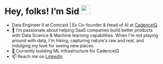 # Hey, folks! I’m Sid <img src="https://raw.githubusercontent.com/MartinHeinz/MartinHeinz/master/wave.gif" width="30px">
-   Data Engineer II at Comcast | Ex Co-founder & Head of AI at [CadenceIQ](https://cadenceiq.ai/)
- 👀  I’m passionate about helping SaaS companies build better products with Data Science & Machine learning capabilities. When I'm not playing around with data, I'm hiking, capturing nature's raw and real, and indulging my love for seeing new places.
- 🌱    Currently building ML Infrastructure for CadenceIQ
- 📫    Reach me on [LinkedIn](https://www.linkedin.com/in/siddharth-singh-306b341a5/)


<!---
SidtheKidx/SidtheKidx is a ✨ special ✨ repository because its `README.md` (this file) appears on your GitHub profile.
You can click the Preview link to take a look at your changes.
--->
